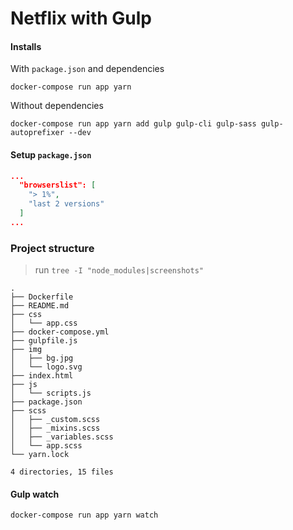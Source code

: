# Netflix with Gulp

<!--#### Screenshots                                                                    -->

<!--<p align="center">                                                                  -->
<!--  <kbd>                                                                             -->
<!--    <img src="screenshots/desktop.png" title="Desktop"  width="800px" height="auto">-->
<!--  </kbd>                                                                            -->
<!--</p>                                                                                -->

<!--<p align="center">                                                                  -->
<!--  <kbd>                                                                             -->
<!--    <img src="screenshots/tablet.png" title="Tablet"  width="600px" height="auto">  -->
<!--  </kbd>                                                                            -->
<!--</p>                                                                                -->

<!--<p align="center">                                                                  -->
<!--  <kbd>                                                                             -->
<!--    <img src="screenshots/phone.png" title="Phone"  width="400px" height="auto">    -->
<!--  </kbd>                                                                            -->
<!--</p>                                                                                -->

#### Installs

With `package.json` and dependencies
```shell
docker-compose run app yarn
```

Without dependencies
```shell
docker-compose run app yarn add gulp gulp-cli gulp-sass gulp-autoprefixer --dev
```

#### Setup `package.json`
```json
...
  "browserslist": [
    "> 1%",
    "last 2 versions"
  ]
...
```

### Project structure

> run `tree -I "node_modules|screenshots"`
```shell
.
├── Dockerfile
├── README.md
├── css
│   └── app.css
├── docker-compose.yml
├── gulpfile.js
├── img
│   ├── bg.jpg
│   └── logo.svg
├── index.html
├── js
│   └── scripts.js
├── package.json
├── scss
│   ├── _custom.scss
│   ├── _mixins.scss
│   ├── _variables.scss
│   └── app.scss
└── yarn.lock

4 directories, 15 files
```

#### Gulp watch
```shell
docker-compose run app yarn watch
```

